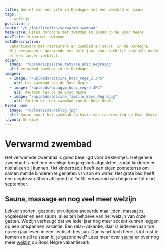 ```yaml
---
title: Geniet van een gite in Dordogne met een zwembad en sauna
tags:
  - welzijn
position: 1
route: "/nl/faciliteiten/verwarmd-zwembad"
metaTitle: Gites dordogne met zwembad en sauna op de Bosc Negre
navTitle: Verwarmd  zwembad
metaDescription:
  Vakantiepark met restaurant en zwembad en sauna  in de Dordogne.
  Wij ontvangen u gedurende het hele jaar voor verblijf voor één nacht, een weekend,
  of een langer verblijf.
cover:
  image: "/uploads/piscine_famille_Bosc_Negrejpg"
  alt: verwarmd zwembad in de Dordogne
images:
  - image: "/uploads/piscine_bosc_nege_2.JPG"
    alt: Het zwembad van de Bosc Negre
  - image: "/uploads/aquagym_bosc_negre.JPG"
    alt: Aquagym les op de Bosc NEgre
  - image: "/uploads/piscine_famille_Bosc_Negrejpg"
    alt: Spelen bij het zwembad van de Bosc Negre
Field name:
  image: "/uploads/saunablog.jpg"
  alt: Sauna naast het zwembad op basis van reservering op Bosc Negre
layout: Service
---
```


# Verwarmd zwembad

Het verwarmde zwembad is goed beveiligd voor de kleintjes. Het gehele zwembad is met een beveiligd toegangshek afgesloten, zodat kinderen er niet alleen bij kunnen. Het kinderbadje heeft een eigen zonneterras om samen met de kinderen te genieten van zon en water. Het grote bad heeft een diepte van 30cm aflopend tot 1m90, verwarmd van begin mei tot eind september.

## Sauna, massage en nog veel meer welzijn

Lekker sporten, gezonde en uitgebalanceerde maaltijden, massages, yogalessen en een sauna, alles ten behoeve van het welzijn van onze gasten. We zijn verheugd dat we ieder jaar nog meer accent kunnen leggen op een ontspannen vakantie. Een relax-vakantie, daar is iedereen aan toe na een jaar leven in een hectisch bestaan. Dan is het toch heerlijk tot rust te komen en stil te staan bij je gezondheid?
Lees meer over [sauna](/nl/sauna/)
en over nog meer [welzijn](/nl/tag/welzijn) op Bosc Nègre vakantiepark
